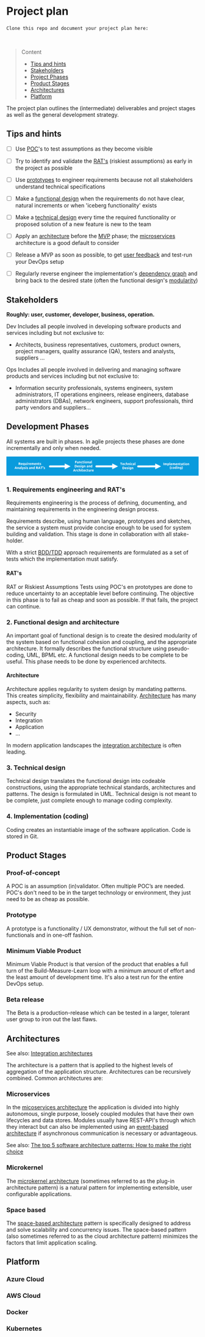 # Project plan

```
Clone this repo and document your project plan here:



```
> Content
> - [Tips and hints](#tips-and-hints)
> - [Stakeholders](#stakeholders)
> - [Project Phases](#product-stages)
> - [Product Stages](#product-stages)
> - [Architectures](#architectures)
> - [Platform](#platform)

The project plan outlines the (intermediate) deliverables and project stages as well as the general development strategy.

## Tips and hints  

- [ ] Use [POC](#proof-of-concept)'s to test assumptions as they become visible


- [ ] Try to identify and validate the [RAT's](#rats) (riskiest assumptions) as early in the project as possible


- [ ] Use [prototypes](#prototype) to engineer requirements because not all stakeholders understand technical specifications


- [ ] Make a [functional design](#2-functional-design-and-architecture) when the requirements do not have clear, natural increments or when 'iceberg functionality' exists


- [ ] Make a [technical design](#3-technical-design) every time the required functionality or proposed solution of a new feature is new to the team


- [ ] Apply an [architecture](#architectures) before the [MVP](#minimum-viable-product) phase; the [microservices](#microservices) architecture is a good default to consider


- [ ] Release a MVP as soon as possible, to get [user feedback](optimization-method.md) and test-run your DevOps setup


- [ ] Regularly reverse engineer the implementation's [dependency graph](../README.md#modularity) and bring back to the desired state (often the functional design's [modularity](../README.md#modularity))


## Stakeholders

**Roughly: user, customer, developer, business, operation.**

Dev Includes all people involved in developing software products and services including but not exclusive to:
- Architects, business representatives, customers, product owners, project managers, quality assurance (QA), testers and analysts, suppliers …

Ops Includes all people involved in delivering and managing software products and services including but not exclusive to:
- Information security professionals, systems engineers, system administrators, IT operations engineers, release engineers, database administrators (DBAs), network engineers, support professionals, third party vendors and suppliers…

## Development Phases

All systems are built in phases. In agile projects these phases are done incrementally and only when needed.

![Development Phases](devops-development-phases.png)

### 1. Requirements engineering and RAT's

Requirements engineering is the process of defining, documenting, and maintaining requirements in the engineering design process.

Requirements describe, using human language, prototypes and sketches, the service a system must provide
concise enough to be used for system building and validation.
This stage is done in collaboration with all stake-holder.

With a strict [BDD/TDD](developer-testing-strategy.md) approach requirements are formulated as a set of tests which the implementation must satisfy. 

#### RAT's

RAT or Riskiest Assumptions Tests using POC's en prototypes are done to reduce uncertainty to an acceptable level before continuing.
The objective in this phase is to fail as cheap and soon as possible. If that fails, the project can continue.

### 2. Functional design and architecture

An important goal of functional design is to create the desired modularity of the system based on functional cohesion and coupling, and the appropriate architecture. 
It formally describes the functional structure using pseudo-coding, UML, BPML etc.
A functional design needs to be complete to be useful. This phase needs to be done by experienced architects.

#### Architecture

Architecture applies regularity to system design by mandating patterns. This creates simplicity, flexibility and maintainability. 
[Architecture](#architectures) has many aspects, such as:
- Security
- Integration
- Application
- ...

In modern application landscapes the [integration architecture](integration-standard.md) is often leading.

### 3. Technical design

Technical design translates the functional design into codeable constructions, using the appropriate technical
standards, architectures and patterns.
The design is formulated in UML.
Technical design is not meant to be complete, just complete enough to manage coding complexity.

### 4. Implementation (coding)

Coding creates an instantiable image of the software application. Code is stored in Git.

## Product Stages

### Proof-of-concept

A POC is an assumption (in)validator. Often multiple POC’s are needed. 
POC's don't need to be in the target technology or environment, they just need to be as cheap as possible.

### Prototype

A prototype is a functionality / UX demonstrator, without the full set of non-functionals and in one-off fashion.

### Minimum Viable Product

Minimum Viable Product is that version of the product that enables a full turn of the Build-Measure-Learn loop
with a minimum amount of effort and the least amount of development time.
It's also a test run for the entire DevOps setup.

### Beta release

The Beta is a production-release which can be tested in a larger, tolerant user group to iron out the last flaws.

## Architectures

See also: [Integration architectures](integration-standard.md#integration-architecture)

The architecture is a pattern that is applied to the highest levels of aggregation of the application structure.
Architectures can be recursively combined. Common architectures are: 

### Microservices

In the [micoservices architecture](https://www.oreilly.com/library/view/software-architecture-patterns/9781491971437/ch04.html) the application is divided into highly autonomous, single purpose, loosely coupled modules that have their own lifecycles and data stores.
Modules usually have REST-API's through which they interact but can also be implemented using an [event-based architecture](integration-standard.md#types-of-integration) if asynchronous communication is necessary or advantageous. 

See also: [The top 5 software architecture patterns: How to make the right choice](https://techbeacon.com/app-dev-testing/top-5-software-architecture-patterns-how-make-right-choice)

### Microkernel

The [microkernel architecture](https://www.oreilly.com/library/view/software-architecture-patterns/9781491971437/ch03.html) (sometimes referred to as the plug-in architecture pattern) is a natural pattern for implementing extensible, user configurable applications.

### Space based

The [space-based architecture](https://www.oreilly.com/library/view/software-architecture-patterns/9781491971437/ch05.html) pattern is specifically designed to address and solve scalability and concurrency issues. The space-based pattern (also sometimes referred to as the cloud architecture pattern) minimizes the factors that limit application scaling.


## Platform 

### Azure Cloud

### AWS Cloud

### Docker

### Kubernetes

